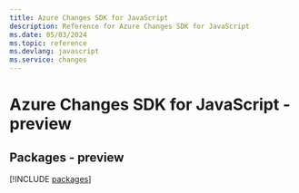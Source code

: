 ```yaml
---
title: Azure Changes SDK for JavaScript
description: Reference for Azure Changes SDK for JavaScript
ms.date: 05/03/2024
ms.topic: reference
ms.devlang: javascript
ms.service: changes
---
```

# Azure Changes SDK for JavaScript - preview
## Packages - preview
[!INCLUDE [packages](changes-index.md)]